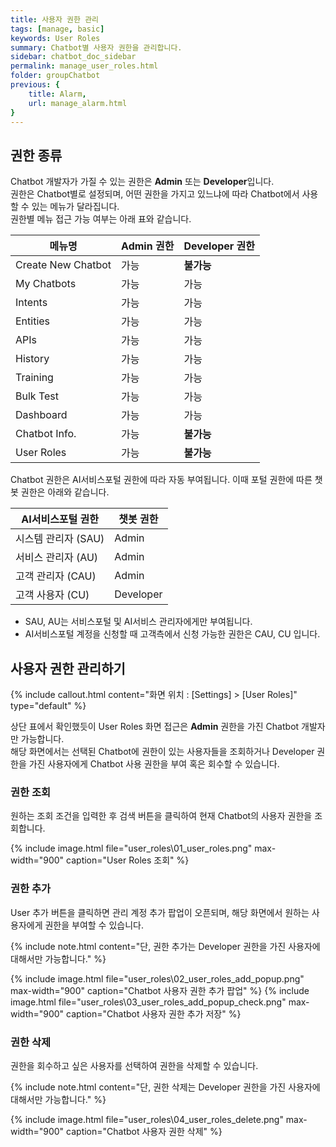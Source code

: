```yaml
---
title: 사용자 권한 관리
tags: [manage, basic]
keywords: User Roles
summary: Chatbot별 사용자 권한을 관리합니다.
sidebar: chatbot_doc_sidebar
permalink: manage_user_roles.html
folder: groupChatbot
previous: {
    title: Alarm, 
    url: manage_alarm.html
}
---
```


## 권한 종류
Chatbot 개발자가 가질 수 있는 권한은 **Admin** 또는 **Developer**입니다. <br/>
권한은 Chatbot별로 설정되며, 어떤 권한을 가지고 있느냐에 따라 Chatbot에서 사용할 수 있는 메뉴가 달라집니다. <br/>
권한별 메뉴 접근 가능 여부는 아래 표와 같습니다. 

| 메뉴명 | Admin 권한 | Developer 권한 |
|-------------|-------------|-------------|
| Create New Chatbot | 가능 | **불가능** |
| My Chatbots | 가능 | 가능 |
| Intents | 가능 | 가능 |
| Entities | 가능 | 가능 |
| APIs | 가능 | 가능 |
| History | 가능 | 가능 |
| Training | 가능 | 가능 |
| Bulk Test | 가능 | 가능 |
| Dashboard | 가능 | 가능 |
| Chatbot Info. | 가능 | **불가능** |
| User Roles | 가능 | **불가능** |

Chatbot 권한은 AI서비스포털 권한에 따라 자동 부여됩니다. 이때 포털 권한에 따른 챗봇 권한은 아래와 같습니다.

| AI서비스포털 권한 | 챗봇 권한 | 
|-------------|-------------|
| 시스템 관리자 (SAU) | Admin |
| 서비스 관리자 (AU) | Admin |
| 고객 관리자 (CAU) | Admin |
| 고객 사용자 (CU) | Developer |

- SAU, AU는 서비스포털 및 AI서비스 관리자에게만 부여됩니다.
- AI서비스포털 계정을 신청할 때 고객측에서 신청 가능한 권한은 CAU, CU 입니다.

## 사용자 권한 관리하기
{% include callout.html content="화면 위치 : [Settings] > [User Roles]" type="default" %}

상단 표에서 확인했듯이 User Roles 화면 접근은 **Admin** 권한을 가진 Chatbot 개발자만 가능합니다. <br/> 
해당 화면에서는 선택된 Chatbot에 권한이 있는 사용자들을 조회하거나 Developer 권한을 가진 사용자에게 Chatbot 사용 권한을 부여 혹은 회수할 수 있습니다.

### 권한 조회
원하는 조회 조건을 입력한 후 검색 버튼을 클릭하여 현재 Chatbot의 사용자 권한을 조회합니다.

{% include image.html file="user_roles\01_user_roles.png" max-width="900" caption="User Roles 조회" %}

### 권한 추가
User 추가 버튼을 클릭하면 관리 계정 추가 팝업이 오픈되며, 해당 화면에서 원하는 사용자에게 권한을 부여할 수 있습니다. 

{% include note.html content="단, 권한 추가는 Developer 권한을 가진 사용자에 대해서만 가능합니다." %}

{% include image.html file="user_roles\02_user_roles_add_popup.png" max-width="900" caption="Chatbot 사용자 권한 추가 팝업" %}
{% include image.html file="user_roles\03_user_roles_add_popup_check.png" max-width="900" caption="Chatbot 사용자 권한 추가 저장" %}

### 권한 삭제
권한을 회수하고 싶은 사용자를 선택하여 권한을 삭제할 수 있습니다.

{% include note.html content="단, 권한 삭제는 Developer 권한을 가진 사용자에 대해서만 가능합니다." %}

{% include image.html file="user_roles\04_user_roles_delete.png" max-width="900" caption="Chatbot 사용자 권한 삭제" %}
